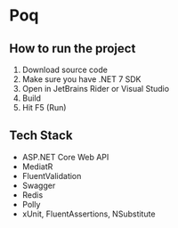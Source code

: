 # Poq

## How to run the project

1. Download source code
2. Make sure you have .NET 7 SDK
3. Open in JetBrains Rider or Visual Studio
4. Build
5. Hit F5 (Run)

## Tech Stack

- ASP.NET Core Web API
- MediatR
- FluentValidation
- Swagger
- Redis
- Polly
- xUnit, FluentAssertions, NSubstitute
